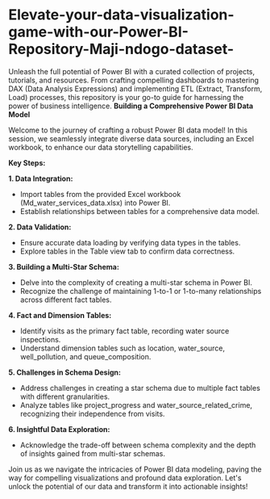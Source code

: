 # Elevate-your-data-visualization-game-with-our-Power-BI-Repository-Maji-ndogo-dataset-
Unleash the full potential of Power BI with a curated collection of projects, tutorials, and resources. From crafting compelling dashboards to mastering DAX (Data Analysis Expressions) and implementing ETL (Extract, Transform, Load) processes, this repository is your go-to guide for harnessing the power of business intelligence.
**Building a Comprehensive Power BI Data Model**

Welcome to the journey of crafting a robust Power BI data model! In this session, we seamlessly integrate diverse data sources, including an Excel workbook, to enhance our data storytelling capabilities.

**Key Steps:**

**1. Data Integration:**
   - Import tables from the provided Excel workbook (Md_water_services_data.xlsx) into Power BI.
   - Establish relationships between tables for a comprehensive data model.

**2. Data Validation:**
   - Ensure accurate data loading by verifying data types in the tables.
   - Explore tables in the Table view tab to confirm data correctness.

**3. Building a Multi-Star Schema:**
   - Delve into the complexity of creating a multi-star schema in Power BI.
   - Recognize the challenge of maintaining 1-to-1 or 1-to-many relationships across different fact tables.

**4. Fact and Dimension Tables:**
   - Identify visits as the primary fact table, recording water source inspections.
   - Understand dimension tables such as location, water_source, well_pollution, and queue_composition.

**5. Challenges in Schema Design:**
   - Address challenges in creating a star schema due to multiple fact tables with different granularities.
   - Analyze tables like project_progress and water_source_related_crime, recognizing their independence from visits.

**6. Insightful Data Exploration:**
   - Acknowledge the trade-off between schema complexity and the depth of insights gained from multi-star schemas.

Join us as we navigate the intricacies of Power BI data modeling, paving the way for compelling visualizations and profound data exploration. Let's unlock the potential of our data and transform it into actionable insights!
